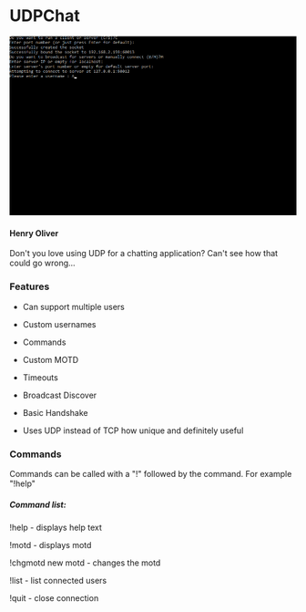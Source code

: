 # UDPChat
![Title](https://raw.githubusercontent.com/henry9836/UDPChat/master/title.gif)
#### Henry Oliver
Don't you love using UDP for a chatting application? Can't see how that could go wrong...

### Features

- Can support multiple users

- Custom usernames

- Commands

- Custom MOTD

- Timeouts

- Broadcast Discover

- Basic Handshake

- Uses UDP instead of TCP how unique and definitely useful

### Commands

Commands can be called with a "!" followed by the command. For example "!help"

##### Command list:

!help - displays help text

!motd - displays motd

!chgmotd new motd - changes the motd

!list - list connected users

!quit - close connection
